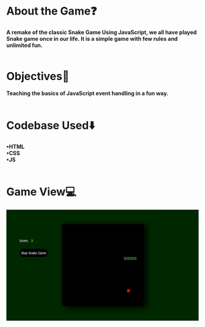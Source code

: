 
# About the Game❓
**A remake of the classic Snake Game Using JavaScript, we all have played Snake game once in our life. It is a simple game with few rules and unlimited fun.**</br>
</br>

# Objectives📝
**Teaching the basics of JavaScript event handling in a fun way.**</br>
</br>

# Codebase Used⬇️
**•HTML**</br>
**•CSS**</br>
**•JS**</br>
</br>

# Game View💻
<img src="img/Snake.png" width= "700">
</br>

